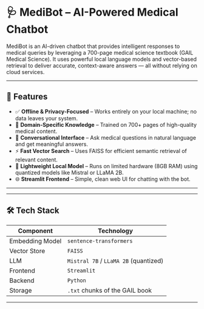 # 🩺 MediBot – AI-Powered Medical Chatbot

MediBot is an AI-driven chatbot that provides intelligent responses to medical queries by leveraging a 700-page medical science textbook (GAIL Medical Science). It uses powerful local language models and vector-based retrieval to deliver accurate, context-aware answers — all without relying on cloud services.

---

## 🚀 Features

- ✅ **Offline & Privacy-Focused** – Works entirely on your local machine; no data leaves your system.
- 🧠 **Domain-Specific Knowledge** – Trained on 700+ pages of high-quality medical content.
- 💬 **Conversational Interface** – Ask medical questions in natural language and get meaningful answers.
- ⚡ **Fast Vector Search** – Uses FAISS for efficient semantic retrieval of relevant content.
- 🧱 **Lightweight Local Model** – Runs on limited hardware (8GB RAM) using quantized models like Mistral or LLaMA 2B.
- 🌐 **Streamlit Frontend** – Simple, clean web UI for chatting with the bot.

---

---

## 🛠️ Tech Stack

| Component      | Technology |
|----------------|------------|
| Embedding Model | `sentence-transformers` |
| Vector Store    | `FAISS` |
| LLM             | `Mistral 7B` / `LLaMA 2B` (quantized) |
| Frontend        | `Streamlit` |
| Backend         | `Python` |
| Storage         | `.txt` chunks of the GAIL book |

---
